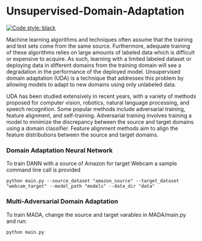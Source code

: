 # Unsupervised-Domain-Adaptation

[![Code style: black](https://img.shields.io/badge/code%20style-black-000000.svg)](https://github.com/psf/black)

Machine learning algorithms and techniques often assume that the training and test sets come from the same source. Furthermore, adequate training of these algorithms relies on large amounts of labeled data which is difficult or expensive to acquire. As such, learning with a limited labeled dataset or deploying data in different domains from the training domain will see a degradation in the performance of the deployed model. Unsupervised domain adaptation (UDA) is a technique that addresses this problem by allowing models to adapt to new domains using only unlabeled data. 

UDA has been studied extensively in recent years, with a variety of methods proposed for computer vision, robotics, natural language processing, and speech recognition. Some popular methods include adversarial training, feature alignment, and self-training. Adversarial training involves training a model to minimize the discrepancy between the source and target domains using a domain classifier. Feature alignment methods aim to align the feature distributions between the source and target domains. 

### Domain Adaptation Neural Network
To train DANN with a source of Amazon for target Webcam a sample command line call is provided

```python main.py --source_dataset "amazon_source" --target_dataset "webcam_target" --model_path "models" --data_dir "data"```

### Multi-Adversarial Domain Adaptation 
To train MADA, change the source and target varables in MADA/main.py and run:

```python main.py ```
